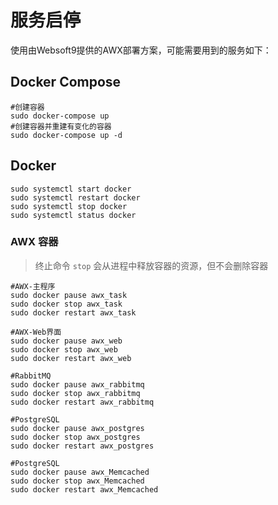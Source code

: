 # 服务启停

使用由Websoft9提供的AWX部署方案，可能需要用到的服务如下：

## Docker Compose

```shell
#创建容器
sudo docker-compose up
#创建容器并重建有变化的容器
sudo docker-compose up -d
```

## Docker

```shell
sudo systemctl start docker
sudo systemctl restart docker
sudo systemctl stop docker
sudo systemctl status docker
```

### AWX 容器

> 终止命令 `stop` 会从进程中释放容器的资源，但不会删除容器

```shell
#AWX-主程序
sudo docker pause awx_task
sudo docker stop awx_task
sudo docker restart awx_task

#AWX-Web界面
sudo docker pause awx_web
sudo docker stop awx_web
sudo docker restart awx_web

#RabbitMQ
sudo docker pause awx_rabbitmq
sudo docker stop awx_rabbitmq
sudo docker restart awx_rabbitmq

#PostgreSQL
sudo docker pause awx_postgres
sudo docker stop awx_postgres
sudo docker restart awx_postgres

#PostgreSQL
sudo docker pause awx_Memcached
sudo docker stop awx_Memcached
sudo docker restart awx_Memcached
```